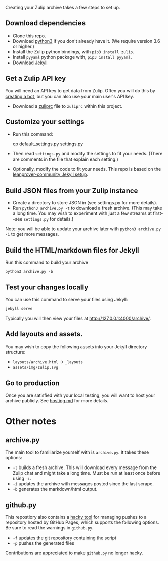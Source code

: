 Creating your Zulip archive takes a few steps to set up.

## Download dependencies

* Clone this repo.
* Download [python3](https://www.python.org/downloads/) if you
  don't already have it.  (We require version 3.6 or higher.)
* Install the Zulip python bindings, with `pip3 install zulip`.
* Install `pyyaml` python package with, `pip3 install pyyaml`.
* Download [Jekyll](https://jekyllrb.com/)

## Get a Zulip API key

You will need an API key to get data from Zulip.  Often you
will do this by  [creating a bot](https://zulip.com/help/add-a-bot-or-integration),
but you can also use your main user's API key.

* Download a [zuliprc](https://zulip.com/api/configuring-python-bindings)
  file to `zuliprc` within this project.

## Customize your settings

* Run this command:

    cp default_settings.py settings.py

* Then read `settings.py` and modify the settings to fit your needs.
  (There are comments in the file that explain each setting.)
* Optionally, modify the code to fit your needs. This repo
  is based on the [leanprover-community Jekyll
  setup](https://github.com/leanprover-community/leanprover-community.github.io).

## Build JSON files from your Zulip instance

* Create a directory to store JSON in (see settings.py for more details).
* Run `python3 archive.py -t` to download a fresh archive. (This may take
  a long time.  You may wish to experiment with just a few streams at
  first--see `settings.py` for details.)

Note: you will be able to update your archive later with
`python3 archive.py -i` to get more messages.

## Build the HTML/markdown files for Jekyll

Run this command to build your archive

    python3 archive.py -b

## Test your changes locally

You can use this command to serve your files using Jekyll:

    jekyll serve

Typically you will then view your files at http://127.0.0.1:4000/archive/.

## Add layouts and assets.

You may wish to copy the following assets into your Jekyll directory
structure:

- `layouts/archive.html` -> `_layouts`
- `assets/img/zulip.svg`

## Go to production

Once you are satisfied with your local testing, you will want to host
your archive publicly.  See [hosting.md](hosting.md) for more details.

# Other notes

## archive.py

The main tool to familiarize yourself with is `archive.py`.  It takes these
options:

  * `-t` builds a fresh archive. This will download every message from the Zulip chat and might take a long time. Must be run at least once before using `-i`.
  * `-i` updates the archive with messages posted since the last scrape.
  * `-b` generates the markdown/html output.

## github.py

This repostiory also contains a [hacky tool](github.py) for managing
pushes to a repository hosted by GitHub Pages, which supports the
following options.  Be sure to read the warnings in `github.py`.

* `-f` updates the git repository containing the script
* `-p` pushes the generated files

Contributions are appreciated to make `github.py` no longer hacky.

